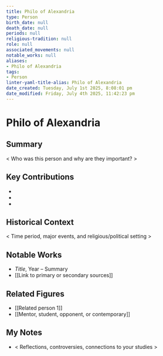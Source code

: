 ```yaml
---
title: Philo of Alexandria
type: Person
birth_date: null
death_date: null
periods: null
religious-tradition: null
role: null
associated_movements: null
notable_works: null
aliases:
- Philo of Alexandria
tags:
- Person
linter-yaml-title-alias: Philo of Alexandria
date_created: Tuesday, July 1st 2025, 8:08:01 pm
date_modified: Friday, July 4th 2025, 11:42:23 pm
---
```


# Philo of Alexandria

## Summary
< Who was this person and why are they important? >

## Key Contributions
- 
- 
- 

## Historical Context
< Time period, major events, and religious/political setting >

## Notable Works
- *Title*, Year – Summary
- [[Link to primary or secondary sources]]


## Related Figures
- [[Related person 1]]
- [[Mentor, student, opponent, or contemporary]]

## My Notes
- < Reflections, controversies, connections to your studies >
